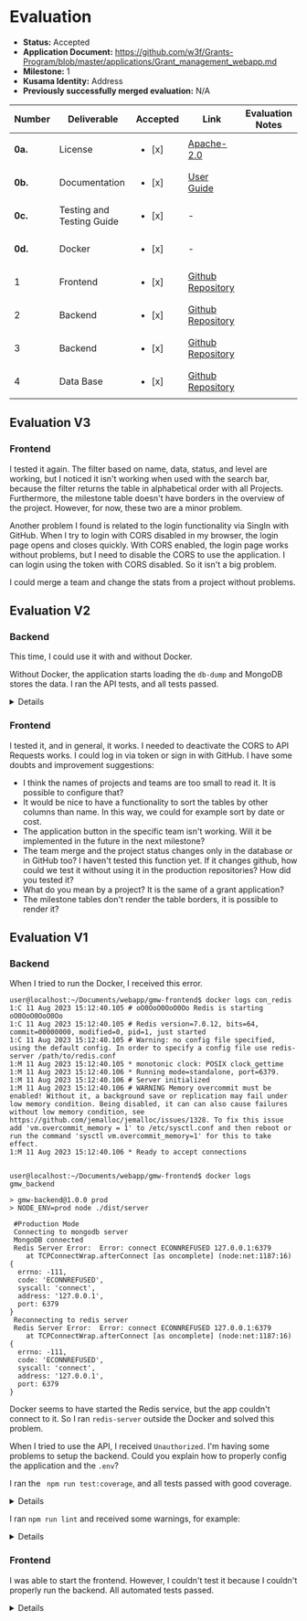 
# Evaluation

- **Status:** Accepted
- **Application Document:** https://github.com/w3f/Grants-Program/blob/master/applications/Grant_management_webapp.md
- **Milestone:** 1
- **Kusama Identity:** Address
- **Previously successfully merged evaluation:** N/A

| Number | Deliverable | Accepted | Link | Evaluation Notes |
| ------ | ----------- | -------- | ---- |----------------- |
| **0a.** | License | <ul><li>[x] </li></ul>| [Apache-2.0](https://www.apache.org/licenses/LICENSE-2.0) | |
| **0b.** | Documentation | <ul><li>[x] </li></ul>| [User Guide](https://docs.google.com/document/d/1BLBns9tTUSpJMu7MhuQdLZYF8mUBQ8TD/edit) | |
| **0c.** | Testing and Testing Guide | <ul><li>[x] </li></ul>| - | |
| **0d.** | Docker | <ul><li>[x] </li></ul>| - |  | 
| 1 | Frontend | <ul><li>[x] </li></ul>| [Github Repository](https://github.com/antiers-solutions/gmw-frontend) |  |
| 2 | Backend | <ul><li>[x] </li></ul>| [Github Repository](https://github.com/antiers-solutions/gmw-backend) |  |
| 3 | Backend | <ul><li>[x] </li></ul>| [Github Repository](https://github.com/antiers-solutions/gmw-backend) |  |
| 4 | Data Base | <ul><li>[x] </li></ul>| [Github Repository](https://github.com/antiers-solutions/gmw-backend) |  |

## Evaluation V3

### Frontend

I tested it again. The filter based on name, data, status, and level are working, but I noticed it isn't working when used with the search bar, because the filter returns the table in alphabetical order with all Projects. Furthermore, the milestone table doesn't have borders in the overview of the project. However, for now, these two are a minor problem.

Another problem I found is related to the login functionality via SingIn with GitHub. When I try to login with CORS disabled in my browser, the login page opens and closes quickly. With CORS enabled, the login page works without problems, but I need to disable the CORS to use the application. I can login using the token with CORS disabled. So it isn't a big problem.

I could merge a team and change the stats from a project without problems.

## Evaluation V2

### Backend

This time, I could use it with and without Docker.

Without Docker, the application starts loading the `db-dump` and MongoDB stores the data. I ran the API tests, and all tests passed.

<details>

```
user@localhost:~/Documents/webapp/gmw-backend$ npm run test:api:coverage

> gmw-backend@1.0.0 test:api:coverage
> nyc --reporter=text mocha --timeout 30000 -r ts-node/register ./src/tests/Api/api.test.ts



 Connecting to mongodb server 
 Connecting to redis server 
 Redis connected 
 MongoDB connected 
 Data Successfully Stored to DB from json file 
 Creating test database... 
  POST /api/user/signup
User Signup
    ✔ It should return authToken and user github data (86ms)

  GET /api/teams/get-all
    ✔ It should return teams data

  GET /api/teams/get-by-id/:teamId
    ✔ It should return team data by its id 
    ✔ Giving wrong team id and it should return message Not Found! 

  GET /api/teams/search-by-name
    ✔ It should return teams data by its name
    ✔ Giving it wrong name it should return message Not Found !

  PUT /api/teams/merge-team updates
    ✔ It should updates the team name and return updated team id
    ✔ Giving wrong team id and it should return message Not Found!

  GET /api/project/get-all
    ✔ It should return all Project data

  GET /api/project/get-by-id/:projectId
    ✔ It should return Project data by project-id

  GET /api/project/search-by-name 
    ✔ Ir should return Project data by project-name

  GET /api/project/filter
    ✔ It should return Project by project-filter (level and status)

  GET /api/milestone/get-all
    ✔ It should return milestone data

  GET /api/milestone/get-by-projectId/:projectId
    ✔ It should return Milestone data by project-id

  GET /api/graph/get-projects-count-by-status
    ✔ It should return Project Count by its status (96ms)

  GET /api/graph/get-projects-count-by-level
    ✔ It should return Project Count by its level (86ms)

  GET /get-rejected-accepted-projects-year
    ✔ It should return Project Count by its level (45ms)

  DELETE /api/user/logout
    ✔ It should logout the user and return data null

 Dropping the test database... 
 Redis client disconnected 
 MongoDB disconnected 

  18 passing (857ms)

---------------------------|---------|----------|---------|---------|--------------------------------------------
File                       | % Stmts | % Branch | % Funcs | % Lines | Uncovered Line #s                          
---------------------------|---------|----------|---------|---------|--------------------------------------------
All files                  |   84.08 |    61.03 |   92.42 |   84.12 |                                            
 controller-helpers        |    67.1 |    41.02 |   88.23 |   66.99 |                                            
  githubHook.helper.ts     |   28.84 |     1.21 |      50 |   28.84 | 25-119,132-152                             
  graph.helper.ts          |   81.81 |    57.14 |     100 |   81.81 | 49,94,145-154,167,170                      
  milestone.helper.ts      |   80.76 |       50 |     100 |   80.76 | 49,57-63,100,108                           
  projects.helper.ts       |   54.54 |     37.5 |   85.71 |   54.54 | 53,65-71,93,99,137,146,165-184,242,251-341 
  teams.helper.ts          |      90 |    78.57 |     100 |   89.83 | 32,47,71,120,161,212                       
  user.helper.ts           |   73.33 |       70 |      80 |   73.33 | 57,77-93,144,175,189-200,221               
 controllers               |    97.6 |    79.54 |   96.15 |    97.6 |                                            
  graph.controller.ts      |     100 |      100 |     100 |     100 |                                            
  milestone.controller.ts  |     100 |     87.5 |     100 |     100 | 54                                         
  projects.controller.ts   |   91.89 |       75 |   85.71 |   91.89 | 116-122                                    
  teams.controller.ts      |     100 |    83.33 |     100 |     100 | 60-77                                      
  user.controller.ts       |     100 |       75 |     100 |     100 | 37                                         
 db-dump                   |   89.47 |      100 |     100 |   88.88 |                                            
  index.ts                 |   89.47 |      100 |     100 |   88.88 | 14-18                                      
 helpers                   |   68.18 |       40 |   57.14 |   68.29 |                                            
  jsondata.helper.ts       |   66.66 |    33.33 |     100 |      65 | 12,19-24,31-33                             
  octoConnection.helper.ts |   69.56 |       50 |      50 |   71.42 | 30,39-44                                   
 middleware                |   84.21 |       70 |     100 |   83.33 |                                            
  sessionCheck.ts          |   84.21 |       70 |     100 |   83.33 | 54-66                                      
 models                    |     100 |      100 |     100 |     100 |                                            
  index.ts                 |     100 |      100 |     100 |     100 |                                            
 models/Milestone          |     100 |      100 |     100 |     100 |                                            
  index.ts                 |     100 |      100 |     100 |     100 |                                            
 models/Project            |     100 |      100 |     100 |     100 |                                            
  index.ts                 |     100 |      100 |     100 |     100 |                                            
 models/Proposal           |     100 |      100 |     100 |     100 |                                            
  index.ts                 |     100 |      100 |     100 |     100 |                                            
 models/Team               |     100 |      100 |     100 |     100 |                                            
  index.ts                 |     100 |      100 |     100 |     100 |                                            
 models/Users              |     100 |      100 |     100 |     100 |                                            
  index.ts                 |     100 |      100 |     100 |     100 |                                            
 mongoDB                   |   86.66 |       50 |   88.88 |   86.66 |                                            
  connection.ts            |   86.66 |       50 |   88.88 |   86.66 | 28-29,64-70                                
 tests/Api                 |   96.92 |    74.81 |   97.95 |   97.29 |                                            
  api.test.ts              |   96.92 |    74.81 |   97.95 |   97.29 | 43-46,456-458                              
 tests/connection          |     100 |      100 |     100 |     100 |                                            
  connection.ts            |     100 |      100 |     100 |     100 |                                            
 validation                |    87.5 |       50 |     100 |   85.71 |                                            
  user.validation.ts       |    87.5 |       50 |     100 |   85.71 | 15                                         
---------------------------|---------|----------|---------|---------|--------------------------------------------
```

</details>


### Frontend

I tested it, and in general, it works. I needed to deactivate the CORS to API Requests works. I could log in via token or sign in with GitHub. I have some doubts and improvement suggestions:

- I think the names of projects and teams are too small to read it. It is possible to configure that?
- It would be nice to have a functionality to sort the tables by other columns than name. In this way, we could for example sort by date or cost.
- The application button in the specific team isn't working. Will it be implemented in the future in the next milestone? 
- The team merge and the project status changes only in the database or in GitHub too? I haven't tested this function yet. If it changes github, how could we test it without using it in the production repositories? How did you tested it?
- What do you mean by a project? It is the same of a grant application?
- The milestone tables don't render the table borders, it is possible to render it?

## Evaluation V1

### Backend

When I tried to run the Docker, I received this error.

```
user@localhost:~/Documents/webapp/gmw-frontend$ docker logs con_redis 
1:C 11 Aug 2023 15:12:40.105 # oO0OoO0OoO0Oo Redis is starting oO0OoO0OoO0Oo
1:C 11 Aug 2023 15:12:40.105 # Redis version=7.0.12, bits=64, commit=00000000, modified=0, pid=1, just started
1:C 11 Aug 2023 15:12:40.105 # Warning: no config file specified, using the default config. In order to specify a config file use redis-server /path/to/redis.conf
1:M 11 Aug 2023 15:12:40.105 * monotonic clock: POSIX clock_gettime
1:M 11 Aug 2023 15:12:40.106 * Running mode=standalone, port=6379.
1:M 11 Aug 2023 15:12:40.106 # Server initialized
1:M 11 Aug 2023 15:12:40.106 # WARNING Memory overcommit must be enabled! Without it, a background save or replication may fail under low memory condition. Being disabled, it can can also cause failures without low memory condition, see https://github.com/jemalloc/jemalloc/issues/1328. To fix this issue add 'vm.overcommit_memory = 1' to /etc/sysctl.conf and then reboot or run the command 'sysctl vm.overcommit_memory=1' for this to take effect.
1:M 11 Aug 2023 15:12:40.106 * Ready to accept connections


user@localhost:~/Documents/webapp/gmw-frontend$ docker logs gmw_backend

> gmw-backend@1.0.0 prod
> NODE_ENV=prod node ./dist/server

 #Production Mode
 Connecting to mongodb server
 MongoDB connected
 Redis Server Error:  Error: connect ECONNREFUSED 127.0.0.1:6379
	at TCPConnectWrap.afterConnect [as oncomplete] (node:net:1187:16) {
  errno: -111,
  code: 'ECONNREFUSED',
  syscall: 'connect',
  address: '127.0.0.1',
  port: 6379
}
 Reconnecting to redis server
 Redis Server Error:  Error: connect ECONNREFUSED 127.0.0.1:6379
	at TCPConnectWrap.afterConnect [as oncomplete] (node:net:1187:16) {
  errno: -111,
  code: 'ECONNREFUSED',
  syscall: 'connect',
  address: '127.0.0.1',
  port: 6379
}
```

Docker seems to have started the Redis service, but the app couldn't connect to it. So I ran `redis-server` outside the Docker and solved this problem.

When I tried to use the API, I received `Unauthorized`. I'm having some problems to setup the backend. Could you explain how to properly config the application and the `.env`?

I ran the ` npm run test:coverage`, and all tests passed with good coverage.

<details>

```
user@localhost:~/Documents/webapp/gmw-backend$   npm run test:coverage

> gmw-backend@1.0.0 test:coverage
> nyc --reporter=text mocha -r ts-node/register ./src/tests/Unit/index.test.ts



  Unit Tests 
    Get Project Count By Status
      ✔ It should return data of type array 
    Get Project Count By Level
      ✔ It should return data of type array 
    Get Rejected And Accepted Projects Body
      ✔ It should return data of type array 
    Get all Teams Data 
      ✔ It should return object data of all teams 
    Get teams data by id 
      ✔ It should return object data of team 
      ✔ giving wrong teams id, it should return object that contains error and status code
    Get teams data by name 
      ✔ It should return object data of team 
      ✔ giving wrong teams name, it should return object that contains error and status code
    Modify teams data 
      ✔ giving wrong team id, it should return object that contains error and status code
    Get all Projects Data 
      ✔ It should return object data which contains projects of type array 
    Get Projects Data by id
      ✔ It should return object projects of type array 
      ✔ It should return object that contains error and status code 
    Get Projects Data by name
      ✔ It should return object projects of type array 
      ✔ It should return object that contains error and status code 
    Get filteredProject 
      ✔ It should return object projects of type array 
      ✔ giving wrong parameters, it should return object that contains error and status code
    Update project status 
      ✔ It should return data success and error false 
      ✔ giving wrong id, it should return object that contains error and status code
    Get MileStone Data 
      ✔ It should return object data which contains milestones of type array 
    Get MileStone Data by projectId
      ✔ It should return object data which contains data of type array 
      ✔ It should return object that contains error and status code 
    Making request for get pulls data to OctoHelper
      ✔ It should return data 


  22 passing (64ms)

--------------------------------|---------|----------|---------|---------|-----------------------------
File                            | % Stmts | % Branch | % Funcs | % Lines | Uncovered Line #s           
--------------------------------|---------|----------|---------|---------|-----------------------------
All files                       |   90.69 |     68.4 |   96.62 |   90.73 |                             
 controller-helpers             |   76.32 |    56.09 |     100 |   76.21 |                             
  graph.helper.ts               |   81.81 |    57.14 |     100 |   81.81 | 49,94,145-154,167,170       
  milestone.helper.ts           |   84.61 |     62.5 |     100 |   84.61 | 49,57-63,108                
  projects.helper.ts            |   68.18 |    56.25 |     100 |   68.18 | 53,65-71,99,146,184,251-341 
  teams.helper.ts               |   76.66 |    53.57 |     100 |   76.27 | 42,66-72,121,162,185-213    
 helpers                        |   73.91 |       50 |   66.66 |   76.19 |                             
  octoConnection.helper.ts      |   73.91 |       50 |   66.66 |   76.19 | 39-44                       
 models                         |     100 |      100 |     100 |     100 |                             
  index.ts                      |     100 |      100 |     100 |     100 |                             
 models/Milestone               |     100 |      100 |     100 |     100 |                             
  index.ts                      |     100 |      100 |     100 |     100 |                             
 models/Project                 |     100 |      100 |     100 |     100 |                             
  index.ts                      |     100 |      100 |     100 |     100 |                             
 models/Proposal                |     100 |      100 |     100 |     100 |                             
  index.ts                      |     100 |      100 |     100 |     100 |                             
 models/Team                    |     100 |      100 |     100 |     100 |                             
  index.ts                      |     100 |      100 |     100 |     100 |                             
 models/Users                   |     100 |      100 |     100 |     100 |                             
  index.ts                      |     100 |      100 |     100 |     100 |                             
 tests/Unit                     |     100 |      100 |     100 |     100 |                             
  index.test.ts                 |     100 |      100 |     100 |     100 |                             
  mockedData.ts                 |     100 |      100 |     100 |     100 |                             
 tests/Unit/GraphTests          |    92.3 |       75 |      90 |    92.1 |                             
  graphs.test.ts                |    92.3 |       75 |      90 |    92.1 | 57-59                       
 tests/Unit/MileStoneTests      |     100 |       75 |     100 |     100 |                             
  milestones.test.ts            |     100 |       75 |     100 |     100 | 21-61                       
 tests/Unit/OctoConnectionTests |     100 |      100 |     100 |     100 |                             
  octoConnection.test.ts        |     100 |      100 |     100 |     100 |                             
 tests/Unit/ProjectsTests       |     100 |       75 |     100 |     100 |                             
  projects.test.ts              |     100 |       75 |     100 |     100 | 21-200                      
 tests/Unit/TeamsTests          |     100 |       75 |     100 |     100 |                             
  teams.test.ts                 |     100 |       75 |     100 |     100 | 21-111                      
--------------------------------|---------|----------|---------|---------|-----------------------------
```

</details>

I ran `npm run lint` and received some warnings, for example:

<details>


```
/home/user/Documents/webapp/gmw-backend/src/tests/Unit/ProjectsTests/projects.test.ts
   23:44  warning  Unexpected any. Specify a different type  @typescript-eslint/no-explicit-any
   89:35  warning  Unexpected any. Specify a different type  @typescript-eslint/no-explicit-any
  143:35  warning  Unexpected any. Specify a different type  @typescript-eslint/no-explicit-any
  200:48  warning  Unexpected any. Specify a different type  @typescript-eslint/no-explicit-any

/home/user/Documents/webapp/gmw-backend/src/tests/Unit/TeamsTests/teams.test.ts
   23:62  warning  Unexpected any. Specify a different type  @typescript-eslint/no-explicit-any
   60:48  warning  Unexpected any. Specify a different type  @typescript-eslint/no-explicit-any
  111:63  warning  Unexpected any. Specify a different type  @typescript-eslint/no-explicit-any

/home/user/Documents/webapp/gmw-backend/src/tests/Unit/mockedData.ts
 	1:24  warning  Unexpected any. Specify a different type  @typescript-eslint/no-explicit-any
   145:26  warning  Unexpected any. Specify a different type  @typescript-eslint/no-explicit-any
   328:25  warning  Unexpected any. Specify a different type  @typescript-eslint/no-explicit-any
  9704:28  warning  Unexpected any. Specify a different type  @typescript-eslint/no-explicit-any

/home/user/Documents/webapp/gmw-backend/src/utils/helper.utils.ts
  17:18  warning  Unexpected any. Specify a different type  @typescript-eslint/no-explicit-any
  25:20  warning  Unexpected any. Specify a different type  @typescript-eslint/no-explicit-any
  33:19  warning  Unexpected any. Specify a different type  @typescript-eslint/no-explicit-any
  41:18  warning  Unexpected any. Specify a different type  @typescript-eslint/no-explicit-any
  48:20  warning  Unexpected any. Specify a different type  @typescript-eslint/no-explicit-any

✖ 96 problems (0 errors, 96 warnings)

```

</details>


### Frontend

I was able to start the frontend. However, I couldn't test it because I couldn't properly run the backend. All automated tests passed.

<details>

```

user@localhost:~/Documents/webapp/gmw-frontend$ npm run test --coverage

> gmw-app@0.1.0 test
> npx jest

 PASS  src/tests/utils/UserGetApi.test.tsx
 PASS  src/tests/utils/GetStatusClass.test.tsx
 PASS  src/tests/utils/Api.test.tsx
 PASS  src/tests/utils/FirstLetterCapitalize.test.tsx
 PASS  src/tests/utils/AddZero.test.tsx
 PASS  src/tests/components/ProfileDropDown.test.tsx
 PASS  src/tests/components/ToolTip.test.tsx
 PASS  src/tests/components/Header.test.tsx
 PASS  src/tests/components/FormikControls.test.tsx
 PASS  src/tests/components/FilterDropdown.test.tsx
 PASS  src/tests/components/CustomPagination.test.tsx
 PASS  src/tests/pages/Dashboard.test.tsx
 PASS  src/tests/pages/TeamMainPage.test.tsx
 PASS  src/tests/pages/Team.test.tsx
 PASS  src/tests/pages/Projects.test.tsx
 PASS  src/tests/components/TeamMerge.test.tsx

Test Suites: 16 passed, 16 total
Tests:   	17 passed, 17 total
Snapshots:   0 total
Time:    	5.048 s, estimated 7 s
Ran all test suites.

```

</details>
